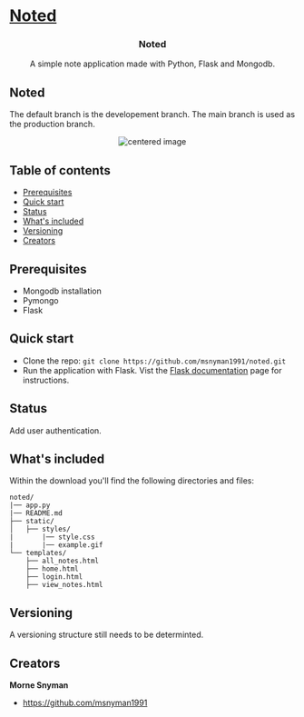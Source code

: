 <p align="center">
  <a href="https://github.com/msnyman1991/noted/">
    <h1>Noted</h1>
  </a>
</p>

<h3 align="center">Noted</h3>

<p align="center">
  A simple note application made with Python, Flask and Mongodb.
</p>

## Noted

The default branch is the developement branch. The main branch is used as the production branch.

<p align="center">
    <img src="" alt="centered image" />
</p>

## Table of contents

- [Prerequisites](#rerequisites)
- [Quick start](#quick-start)
- [Status](#status)
- [What's included](#whats-included)
- [Versioning](#versioning)
- [Creators](#creators)

## Prerequisites

- Mongodb installation
- Pymongo
- Flask

## Quick start

- Clone the repo: `git clone https://github.com/msnyman1991/noted.git`
- Run the application with Flask. Vist the <a href="https://flask.palletsprojects.com/en/2.0.x/cli/">Flask documentation</a> page for instructions.

## Status
Add user authentication.

## What's included

Within the download you'll find the following directories and files:

```text
noted/
|── app.py
|── README.md
├── static/
│   ├── styles/
|       |── style.css
|       |── example.gif
└── templates/
    ├── all_notes.html
    ├── home.html
    ├── login.html
    ├── view_notes.html
```
## Versioning

A versioning structure still needs to be determinted.

## Creators

**Morne Snyman**

- <https://github.com/msnyman1991>